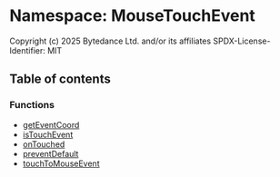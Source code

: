 # Namespace: MouseTouchEvent

Copyright (c) 2025 Bytedance Ltd. and/or its affiliates
SPDX-License-Identifier: MIT

## Table of contents

### Functions

* [getEventCoord](/auto-docs/free-layout-editor/functions/MouseTouchEvent.getEventCoord.md)
* [isTouchEvent](/auto-docs/free-layout-editor/functions/MouseTouchEvent.isTouchEvent.md)
* [onTouched](/auto-docs/free-layout-editor/functions/MouseTouchEvent.onTouched.md)
* [preventDefault](/auto-docs/free-layout-editor/functions/MouseTouchEvent.preventDefault.md)
* [touchToMouseEvent](/auto-docs/free-layout-editor/functions/MouseTouchEvent.touchToMouseEvent.md)
